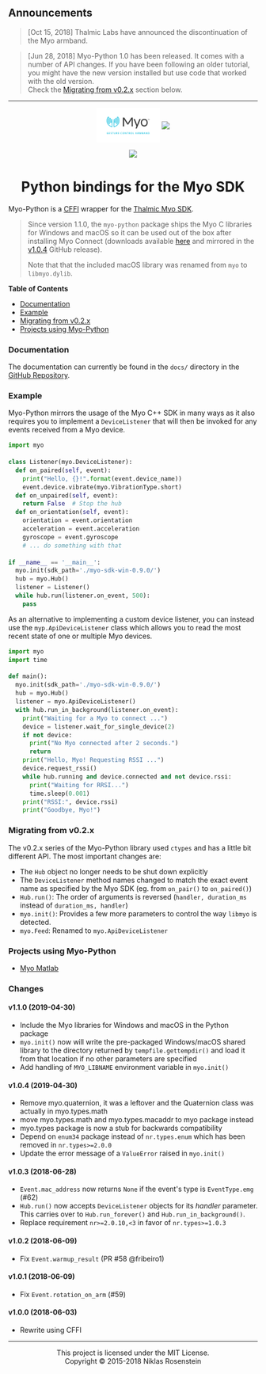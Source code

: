 
## Announcements

> [Oct 15, 2018] Thalmic Labs have announced the discontinuation of the Myo
> armband.

> [Jun 28, 2018] Myo-Python 1.0 has been released. It comes with a number of
> API changes. If you have been following an older tutorial, you might have
> the new version installed but use code that worked with the old version.  
> Check the [Migrating from v0.2.x](#migrating-from-v02x) section below.

---

<p align="center">
  <img align="center" height="70px" src="docs/myo-logo.jpg"/>
  <img align="center" height="70px" src="https://www.python.org/static/community_logos/python-logo.png"/>
</p>
<p align="center">
  <a href="https://opensource.org/licenses/MIT" alt="License: MIT">
    <img src="https://img.shields.io/badge/License-MIT-yellow.svg?style=flat-square"/>
  </a>
</p>
<h1 align="center">Python bindings for the Myo SDK</h1>

Myo-Python is a [CFFI] wrapper for the [Thalmic Myo SDK].

> Since version 1.1.0, the `myo-python` package ships the Myo C libraries for
> Windows and macOS so it can be used out of the box after installing Myo
> Connect (downloads available [here][downloads] and mirrored in the [v1.0.4]
> GitHub release).
>
> Note that that the included macOS library was renamed from `myo` to
> `libmyo.dylib`.

  [downloads]: https://support.getmyo.com/hc/en-us/articles/360018409792-Myo-Connect-SDK-and-firmware-downloads
  [v1.0.4]: https://github.com/NiklasRosenstein/myo-python/releases/tag/v1.0.4

__Table of Contents__

* [Documentation](#documentation)
* [Example](#example)
* [Migrating from v0.2.x](#migrating-from-v02x)
* [Projects using Myo-Python](#projects-using-myo-python)

[CFFI]: https://pypi.python.org/pypi/cffi
[Thalmic Myo SDK]: https://developer.thalmic.com/downloads

### Documentation

The documentation can currently be found in the `docs/` directory in the
[GitHub Repository](https://github.com/NiklasRosenstein/myo-python).

### Example

Myo-Python mirrors the usage of the Myo C++ SDK in many ways as it also
requires you to implement a `DeviceListener` that will then be invoked for
any events received from a Myo device.

```python
import myo

class Listener(myo.DeviceListener):
  def on_paired(self, event):
    print("Hello, {}!".format(event.device_name))
    event.device.vibrate(myo.VibrationType.short)
  def on_unpaired(self, event):
    return False  # Stop the hub
  def on_orientation(self, event):
    orientation = event.orientation
    acceleration = event.acceleration
    gyroscope = event.gyroscope
    # ... do something with that

if __name__ == '__main__':
  myo.init(sdk_path='./myo-sdk-win-0.9.0/')
  hub = myo.Hub()
  listener = Listener()
  while hub.run(listener.on_event, 500):
    pass
```

As an alternative to implementing a custom device listener, you can instead
use the `myp.ApiDeviceListener` class which allows you to read the most recent
state of one or multiple Myo devices.

```python
import myo
import time

def main():
  myo.init(sdk_path='./myo-sdk-win-0.9.0/')
  hub = myo.Hub()
  listener = myo.ApiDeviceListener()
  with hub.run_in_background(listener.on_event):
    print("Waiting for a Myo to connect ...")
    device = listener.wait_for_single_device(2)
    if not device:
      print("No Myo connected after 2 seconds.")
      return
    print("Hello, Myo! Requesting RSSI ...")
    device.request_rssi()
    while hub.running and device.connected and not device.rssi:
      print("Waiting for RRSI...")
      time.sleep(0.001)
    print("RSSI:", device.rssi)
    print("Goodbye, Myo!")
```

### Migrating from v0.2.x

The v0.2.x series of the Myo-Python library used `ctypes` and has a little
bit different API. The most important changes are:

* The `Hub` object no longer needs to be shut down explicitly
* The `DeviceListener` method names changed to match the exact event name
  as specified by the Myo SDK (eg. from `on_pair()` to `on_paired()`)
* `Hub.run()`: The order of arguments is reversed (`handler, duration_ms`
  instead of `duration_ms, handler`)
* `myo.init()`: Provides a few more parameters to control the way `libmyo` is detected.
* `myo.Feed`: Renamed to `myo.ApiDeviceListener`

### Projects using Myo-Python

- [Myo Matlab](https://github.com/yijuilee/myomatlab)

### Changes

#### v1.1.0 (2019-04-30)

- Include the Myo libraries for Windows and macOS in the Python package
- `myo.init()` now will write the pre-packaged Windows/macOS shared library
  to the directory returned by `tempfile.gettempdir()` and load it from that
  location if no other parameters are specified
- Add handling of `MYO_LIBNAME` environment variable in `myo.init()`

#### v1.0.4 (2019-04-30)

- Remove myo.quaternion, it was a leftover and the Quaternion class was actually in myo.types.math
- move myo.types.math and myo.types.macaddr to myo package instead
- myo.types package is now a stub for backwards compatibility
- Depend on `enum34` package instead of `nr.types.enum` which has been removed in `nr.types>=2.0.0`
- Update the error message of a `ValueError` raised in `myo.init()`

#### v1.0.3 (2018-06-28)

- `Event.mac_address` now returns `None` if the event's type is `EventType.emg` (#62)
- `Hub.run()` now accepts `DeviceListener` objects for its *handler* parameter.
  This carries over to `Hub.run_forever()` and `Hub.run_in_background()`.
- Replace requirement `nr>=2.0.10,<3` in favor of `nr.types>=1.0.3`

#### v1.0.2 (2018-06-09)

- Fix `Event.warmup_result` (PR #58 @fribeiro1)

#### v1.0.1 (2018-06-09)

- Fix `Event.rotation_on_arm` (#59)

#### v1.0.0 (2018-06-03)

- Rewrite using CFFI

----

<p align="center">This project is licensed under the MIT License.</br>
Copyright &copy; 2015-2018 Niklas Rosenstein</p>
